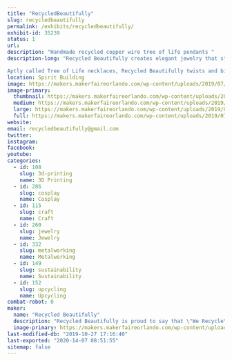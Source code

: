 ```yaml
---
title: "RecycledBeautifully"
slug: recycledbeautifully
permalink: /exhibits/recycledbeautifully/
exhibit-id: 35239
status: 1
url: 
description: "Handmade recycled copper wire tree of life pendants "
description-long: "Recycled Beautifully creates elegant jewelry that starts as garbage. Celina Ortiz and her husband find discarded television sets and deconstruct them, removing the copper and aluminum wire in the process. With this valuable material in hand, they wrap the material around stone pendants in a tree-like design. The wire spans the width of the teardrop and oval forms, framing them with delicate branches that electrifyingly extend and wrap around the stone.

Aptly called Tree of Life necklaces, Recycled Beautifully twists and binds the same design over a variety of colors and patterns. Some stones, such as the opal or abalone, have a dazzling, psychedelic feel to them. Other finishes like turquoise or agate are more conventional but equally as stunning, showcasing Earth’s amazing creations with a clever eco-friendly enclosure."
location: Spirit Building
image: https://makers.makerfaireorlando.com/wp-content/uploads/2019/07/3C525920-A7A4-41E0-9E0E-89BB1D436720-1024x1024.jpeg
image-primary:
  thumbnail: https://makers.makerfaireorlando.com/wp-content/uploads/2019/07/3C525920-A7A4-41E0-9E0E-89BB1D436720-150x150.jpeg
  medium: https://makers.makerfaireorlando.com/wp-content/uploads/2019/07/3C525920-A7A4-41E0-9E0E-89BB1D436720-300x300.jpeg
  large: https://makers.makerfaireorlando.com/wp-content/uploads/2019/07/3C525920-A7A4-41E0-9E0E-89BB1D436720-1024x1024.jpeg
  full: https://makers.makerfaireorlando.com/wp-content/uploads/2019/07/3C525920-A7A4-41E0-9E0E-89BB1D436720.jpeg
website: 
email: recycledbeautifully@gmail.com
twitter: 
instagram: 
facebook: 
youtube: 
categories:
  - id: 108
    slug: 3d-printing
    name: 3D Printing
  - id: 286
    slug: cosplay
    name: Cosplay
  - id: 115
    slug: craft
    name: Craft
  - id: 260
    slug: jewelry
    name: Jewelry
  - id: 332
    slug: metalworking
    name: Metalworking
  - id: 149
    slug: sustainability
    name: Sustainability
  - id: 152
    slug: upcycling
    name: Upcycling
combat-robot: 0
maker:
  name: "Recycled Beautifully"
  description: "Recycled Beautifully is proud to say that \"We Recycle\"! All of our hand wrapped jewelry is made using recycled copper or aluminum wire that we pull out of T.V.'s that people throw in the trash. By using recycled wire we are able to not only keep these items out of the landfills but we are also able to keep our jewelry priced at amazingly low prices."
  image-primary: https://makers.makerfaireorlando.com/wp-content/uploads/2017/07/IMG_0019.jpg
last-modified-db: "2019-10-27 17:16:40"
last-exported: "2020-14-07 08:51:55"
sitemap: false
---
```

